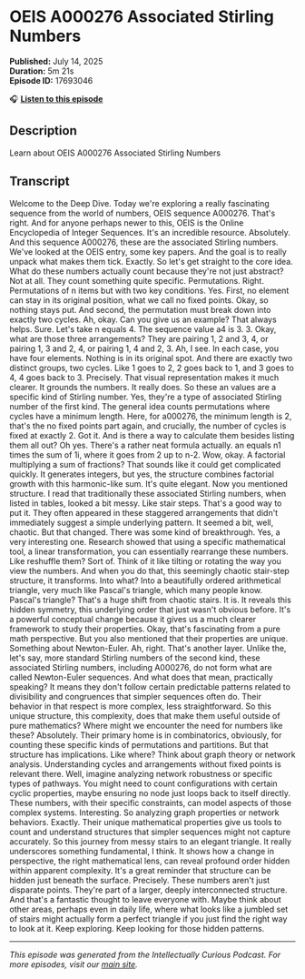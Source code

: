 # OEIS A000276 Associated Stirling Numbers

**Published:** July 14, 2025  
**Duration:** 5m 21s  
**Episode ID:** 17693046

🎧 **[Listen to this episode](https://intellectuallycurious.buzzsprout.com/2529712/episodes/17693046-oeis-a000276-associated-stirling-numbers)**

## Description

Learn about OEIS A000276 Associated Stirling Numbers

## Transcript

Welcome to the Deep Dive. Today we're exploring a really fascinating sequence from the world of numbers, OEIS sequence A000276. That's right. And for anyone perhaps newer to this, OEIS is the Online Encyclopedia of Integer Sequences. It's an incredible resource. Absolutely. And this sequence A000276, these are the associated Stirling numbers. We've looked at the OEIS entry, some key papers. And the goal is to really unpack what makes them tick. Exactly. So let's get straight to the core idea. What do these numbers actually count because they're not just abstract? Not at all. They count something quite specific. Permutations. Right. Permutations of n items but with two key conditions. Yes. First, no element can stay in its original position, what we call no fixed points. Okay, so nothing stays put. And second, the permutation must break down into exactly two cycles. Ah, okay. Can you give us an example? That always helps. Sure. Let's take n equals 4. The sequence value a4 is 3. 3. Okay, what are those three arrangements? They are pairing 1, 2 and 3, 4, or pairing 1, 3 and 2, 4, or pairing 1, 4 and 2, 3. Ah, I see. In each case, you have four elements. Nothing is in its original spot. And there are exactly two distinct groups, two cycles. Like 1 goes to 2, 2 goes back to 1, and 3 goes to 4, 4 goes back to 3. Precisely. That visual representation makes it much clearer. It grounds the numbers. It really does. So these an values are a specific kind of Stirling number. Yes, they're a type of associated Stirling number of the first kind. The general idea counts permutations where cycles have a minimum length. Here, for a000276, the minimum length is 2, that's the no fixed points part again, and crucially, the number of cycles is fixed at exactly 2. Got it. And is there a way to calculate them besides listing them all out? Oh yes. There's a rather neat formula actually. an equals n1 times the sum of 1i, where it goes from 2 up to n-2. Wow, okay. A factorial multiplying a sum of fractions? That sounds like it could get complicated quickly. It generates integers, but yes, the structure combines factorial growth with this harmonic-like sum. It's quite elegant. Now you mentioned structure. I read that traditionally these associated Stirling numbers, when listed in tables, looked a bit messy. Like stair steps. That's a good way to put it. They often appeared in these staggered arrangements that didn't immediately suggest a simple underlying pattern. It seemed a bit, well, chaotic. But that changed. There was some kind of breakthrough. Yes, a very interesting one. Research showed that using a specific mathematical tool, a linear transformation, you can essentially rearrange these numbers. Like reshuffle them? Sort of. Think of it like tilting or rotating the way you view the numbers. And when you do that, this seemingly chaotic stair-step structure, it transforms. Into what? Into a beautifully ordered arithmetical triangle, very much like Pascal's triangle, which many people know. Pascal's triangle? That's a huge shift from chaotic stairs. It is. It reveals this hidden symmetry, this underlying order that just wasn't obvious before. It's a powerful conceptual change because it gives us a much clearer framework to study their properties. Okay, that's fascinating from a pure math perspective. But you also mentioned that their properties are unique. Something about Newton-Euler. Ah, right. That's another layer. Unlike the, let's say, more standard Stirling numbers of the second kind, these associated Stirling numbers, including A000276, do not form what are called Newton-Euler sequences. And what does that mean, practically speaking? It means they don't follow certain predictable patterns related to divisibility and congruences that simpler sequences often do. Their behavior in that respect is more complex, less straightforward. So this unique structure, this complexity, does that make them useful outside of pure mathematics? Where might we encounter the need for numbers like these? Absolutely. Their primary home is in combinatorics, obviously, for counting these specific kinds of permutations and partitions. But that structure has implications. Like where? Think about graph theory or network analysis. Understanding cycles and arrangements without fixed points is relevant there. Well, imagine analyzing network robustness or specific types of pathways. You might need to count configurations with certain cyclic properties, maybe ensuring no node just loops back to itself directly. These numbers, with their specific constraints, can model aspects of those complex systems. Interesting. So analyzing graph properties or network behaviors. Exactly. Their unique mathematical properties give us tools to count and understand structures that simpler sequences might not capture accurately. So this journey from messy stairs to an elegant triangle. It really underscores something fundamental, I think. It shows how a change in perspective, the right mathematical lens, can reveal profound order hidden within apparent complexity. It's a great reminder that structure can be hidden just beneath the surface. Precisely. These numbers aren't just disparate points. They're part of a larger, deeply interconnected structure. And that's a fantastic thought to leave everyone with. Maybe think about other areas, perhaps even in daily life, where what looks like a jumbled set of stairs might actually form a perfect triangle if you just find the right way to look at it. Keep exploring. Keep looking for those hidden patterns.

---
*This episode was generated from the Intellectually Curious Podcast. For more episodes, visit our [main site](https://intellectuallycurious.buzzsprout.com).*
